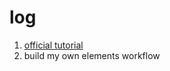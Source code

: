 # log
1. [official tutorial][0]
2. build my own elements workflow

[0]:http://polymer-project.org/docs/start/tutorial/intro.html
